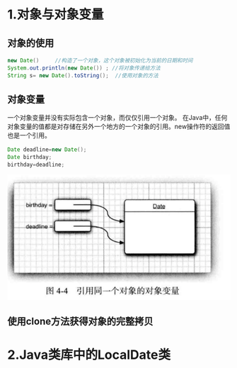 # 1.对象与对象变量
## 对象的使用
```java
new Date()     //构造了一个对象，这个对象被初始化为当前的日期和时间
System.out.println(new Date()) ; //将对象传递给方法
String s= new Date().toString();  //使用对象的方法 
```

## 对象变量
一个对象变量并没有实际包含一个对象，而仅仅引用一个对象。 
在Java中，任何对象变量的值都是对存储在另外一个地方的一个对象的引用。new操作符的返回值也是一个引用。
```java
Date deadline=new Date();
Date birthday;
birthday=deadline;
```
![](images/2022-02-22-17-10-33.png)

## 使用clone方法获得对象的完整拷贝



# 2.Java类库中的LocalDate类


